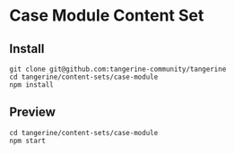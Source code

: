# Case Module Content Set

## Install
```
git clone git@github.com:tangerine-community/tangerine
cd tangerine/content-sets/case-module
npm install
```

## Preview
```
cd tangerine/content-sets/case-module
npm start
```
